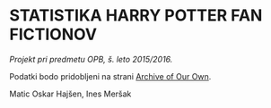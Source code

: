 # STATISTIKA HARRY POTTER FAN FICTIONOV #
*Projekt pri predmetu OPB, š. leto 2015/2016.*

Podatki bodo pridobljeni na strani [Archive of Our Own](https://archiveofourown.org/).


Matic Oskar Hajšen, Ines Meršak